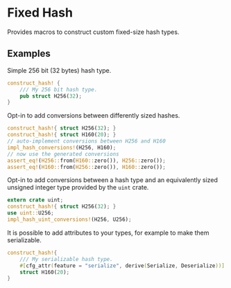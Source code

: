 # Fixed Hash

Provides macros to construct custom fixed-size hash types.

## Examples

Simple 256 bit (32 bytes) hash type.

```rust
construct_hash! {
    /// My 256 bit hash type.
    pub struct H256(32);
}
```

Opt-in to add conversions between differently sized hashes.

```rust
construct_hash!{ struct H256(32); }
construct_hash!{ struct H160(20); }
// auto-implement conversions between H256 and H160
impl_hash_conversions!(H256, H160);
// now use the generated conversions
assert_eq!(H256::from(H160::zero()), H256::zero());
assert_eq!(H160::from(H256::zero()), H160::zero());
```

Opt-in to add conversions between a hash type and an equivalently sized
unsigned integer type provided by the `uint` crate.

```rust
extern crate uint;
construct_hash!{ struct H256(32); }
use uint::U256;
impl_hash_uint_conversions!(H256, U256);
```

It is possible to add attributes to your types, for example to make them serializable.

```rust
construct_hash!{
    /// My serializable hash type.
    #[cfg_attr(feature = "serialize", derive(Serialize, Deserialize))]
    struct H160(20);
}
```
